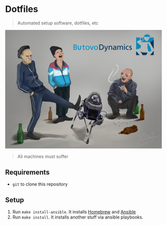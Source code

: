 
# Dotfiles
> Automated setup software, dotfiles, etc

![ButovoDynamics](./all-machines-must-suffer.jpg)
> All machines must suffer

## Requirements
- `git` to clone this repository

## Setup
1. Run `make install-ansible`. It installs [Homebrew](brew.sh) and [Ansible](ansible.com)
2. Run `make install`. It installs another stuff via ansible playbooks.
